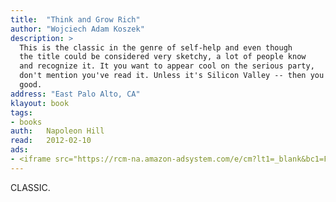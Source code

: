 ```yaml
---
title:	"Think and Grow Rich"
author: "Wojciech Adam Koszek"
description: >
  This is the classic in the genre of self-help and even though
  the title could be considered very sketchy, a lot of people know
  and recognize it. It you want to appear cool on the serious party,
  don't mention you've read it. Unless it's Silicon Valley -- then you're
  good.
address: "East Palo Alto, CA"
klayout: book
tags:
- books
auth:	Napoleon Hill
read:	2012-02-10
ads:
- <iframe src="https://rcm-na.amazon-adsystem.com/e/cm?lt1=_blank&bc1=FFFFFF&IS2=1&npa=1&bg1=FFFFFF&fc1=000000&lc1=FF0000&t=wkoszek08-20&o=1&p=8&l=as4&m=amazon&f=ifr&ref=ss_til&asins=1420946358" style="width:120px;height:240px;" scrolling="no" marginwidth="0" marginheight="0" frameborder="0"></iframe>
---
```


CLASSIC.
